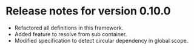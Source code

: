 # Release notes for version 0.10.0

- Refactored all definitions in this framework.
- Added feature to resolve from sub container.
- Modified specification to detect circular dependency in global scope.
